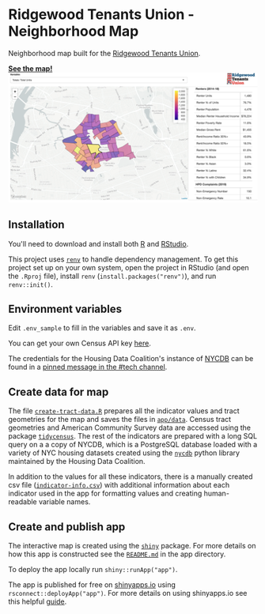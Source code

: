# Ridgewood Tenants Union - Neighborhood Map

Neighborhood map built for the [Ridgewood Tenants Union](http://ridgewoodtenantsunion.org/).

**[See the map!](https://maxwell-austensen.shinyapps.io/rtu-map/)**
![screenshot of map](rtu-map-screenshot.png)

## Installation

You'll need to download and install both [R](https://cloud.r-project.org/) and [RStudio](https://rstudio.com/products/rstudio/download/#download).

This project uses [`renv`](https://rstudio.github.io/renv/articles/renv.html) to handle dependency management. To get this project set up on your own system, open the project in RStudio (and open the `.Rproj` file), install `renv` (`install.packages("renv")`), and run `renv::init()`. 


## Environment variables

Edit `.env_sample` to fill in the variables and save it as `.env`. 

You can get your own Census API key [here](http://api.census.gov/data/key_signup.html). 

The credentials for the Housing Data Coalition's instance of [NYCDB](https://github.com/nycdb/nycdb) can be found in a [pinned message in the #tech channel](https://housingdatacoalition.slack.com/files/U4ERA5926/FFMKK7R24/image.png).


## Create data for map

The file [`create-tract-data.R`](create-tract-data.R) prepares all the indicator values and tract geometries for the map and saves the files in [`app/data`](app/data). Census tract geometries and American Community Survey data are accessed using the package [`tidycensus`](https://walker-data.com/tidycensus/). The rest of the indicators are prepared with a long SQL query on a a copy of NYCDB, which is a PostgreSQL database loaded with a variety of NYC housing datasets created using the [`nycdb`](https://github.com/nycdb/nycdb) python library maintained by the Housing Data Coalition.

In addition to the values for all these indicators, there is a manually created csv file ([`indicator-info.csv`](app/data/indicator-info.csv)) with additional information about each indicator used in the app for formatting values and creating human-readable variable names.

## Create and publish app

The interactive map is created using the [`shiny`](https://rstudio.com/products/shiny/) package. For more details on how this app is constructed see the [`README.md`](app/README.md) in the app directory.

To deploy the app locally run `shiny::runApp("app")`. 

The app is published for free on [shinyapps.io](https://www.shinyapps.io/) using `rsconnect::deployApp("app")`. For more details on using shinyapps.io see this helpful [guide](https://shiny.rstudio.com/articles/shinyapps.html).
